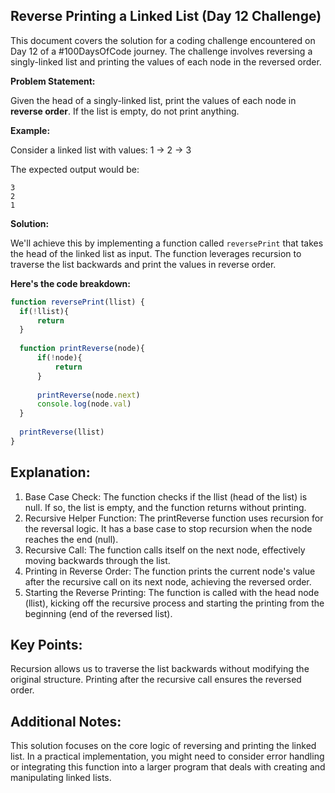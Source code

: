## Reverse Printing a Linked List (Day 12 Challenge)

This document covers the solution for a coding challenge encountered on Day 12 of a #100DaysOfCode journey. The challenge involves reversing a singly-linked list and printing the values of each node in the reversed order.

**Problem Statement:**

Given the head of a singly-linked list, print the values of each node in **reverse order**. If the list is empty, do not print anything.

**Example:**

Consider a linked list with values: 1 -> 2 -> 3

The expected output would be:

```
3
2
1
```

**Solution:**

We'll achieve this by implementing a function called `reversePrint` that takes the head of the linked list as input. The function leverages recursion to traverse the list backwards and print the values in reverse order.

**Here's the code breakdown:**

```javascript
function reversePrint(llist) {
  if(!llist){
      return
  }
  
  function printReverse(node){
      if(!node){
          return
      }
      
      printReverse(node.next)
      console.log(node.val)
  }
  
  printReverse(llist)
}
```

## Explanation:

1. Base Case Check: The function checks if the llist (head of the list) is null. If so, the list is empty, and the function returns without printing.
2. Recursive Helper Function: The printReverse function uses recursion for the reversal logic. It has a base case to stop recursion when the node reaches the end (null).
3. Recursive Call: The function calls itself on the next node, effectively moving backwards through the list.
4. Printing in Reverse Order: The function prints the current node's value after the recursive call on its next node, achieving the reversed order.
5. Starting the Reverse Printing: The function is called with the head node (llist), kicking off the recursive process and starting the printing from the beginning (end of the reversed list).

## Key Points:

Recursion allows us to traverse the list backwards without modifying the original structure.
Printing after the recursive call ensures the reversed order.

## Additional Notes:
This solution focuses on the core logic of reversing and printing the linked list. In a practical implementation, you might need to consider error handling or integrating this function into a larger program that deals with creating and manipulating linked lists.

